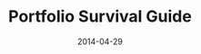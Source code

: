 ---
date: '2014-04-29'
title: Portfolio Survival Guide
description: 'Portfolio Survival Guide was created by a group of students in a class on E-Learning. The site is to help future students with bulding their portfolio. I was in charge of the mobile wireframing for this project, as well as creating content for the web standards and hosting pages.'
image_url: 'mockup.png'
image_alt: 'Portfolio Survival Guide Website on computer, tablet, and phone.'
link_1_copy: 'Visit Site'
link_1_link: 'https://ndiesslin.com/e/'
link_2_copy: 'View Wireframes'
link_2_link: 'https://ndiesslin.com/e/wireframes/mobilewireframes.pdf'
---